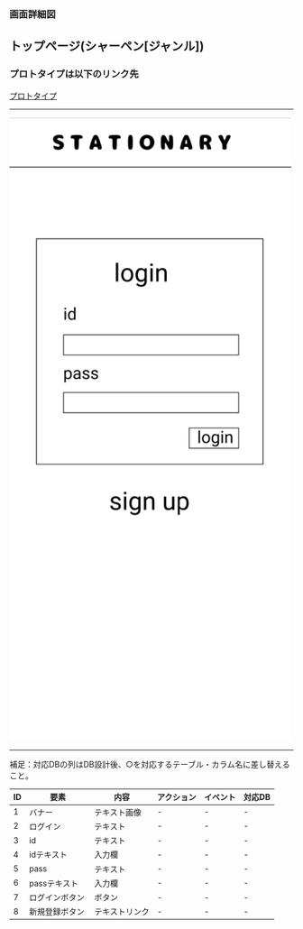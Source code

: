 ### 画面詳細図
## トップページ(シャーペン[ジャンル])
### プロトタイプは以下のリンク先
[プロトタイプ](https://www.figma.com/file/YN8g4ahM3raStzCZMDXhNA/stationary?node-id=1%3A10)
*****
<img src="../img/2021-09-15 (40).png" width="500">

*****
補足：対応DBの列はDB設計後、○を対応するテーブル・カラム名に差し替えること。

| ID | 要素 | 内容 | アクション | イベント | 対応DB |
|----|------|-----|------------|---------|-------|
|1   |バナー　　　　|テキスト画像|-      |-        |-      |
|2   |ログイン　　　|テキスト　　|-    |-        |-      |
|3   |id　         |テキスト　　|-    |-        |-      |
|4   |idテキスト　　|入力欄　　　|-    |-        |-      |
|5   |pass　　　　　|テキスト　　|-    |-        |-      |
|6   |passテキスト　|入力欄　　　|-    |-        |-      |
|7   |ログインボタン|ボタン　　　|-    |-        |-      |
|8   |新規登録ボタン|テキストリンク|-    |-        |-      |

